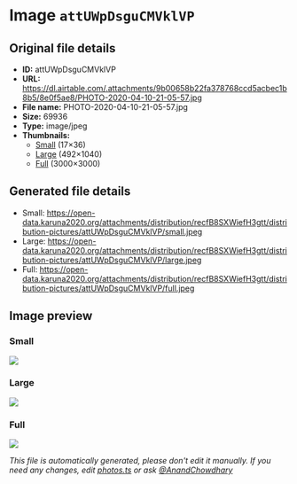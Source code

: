 # Image `attUWpDsguCMVklVP`

## Original file details

- **ID:** attUWpDsguCMVklVP
- **URL:** https://dl.airtable.com/.attachments/9b00658b22fa378768ccd5acbec1b8b5/8e0f5ae8/PHOTO-2020-04-10-21-05-57.jpg
- **File name:** PHOTO-2020-04-10-21-05-57.jpg
- **Size:** 69936
- **Type:** image/jpeg
- **Thumbnails:**
  - [Small](https://dl.airtable.com/.attachmentThumbnails/a15f3cfe8c4e4b04b389ee0cc4117e91/91566771) (17×36)
  - [Large](https://dl.airtable.com/.attachmentThumbnails/1a1066a1d169f263feb56150705d1fd2/c304451e) (492×1040)
  - [Full](https://dl.airtable.com/.attachmentThumbnails/0f718694db9269871bf8aea9eefc39e8/de2bbab2) (3000×3000)

## Generated file details

- Small: https://open-data.karuna2020.org/attachments/distribution/recfB8SXWiefH3gtt/distribution-pictures/attUWpDsguCMVklVP/small.jpeg
- Large: https://open-data.karuna2020.org/attachments/distribution/recfB8SXWiefH3gtt/distribution-pictures/attUWpDsguCMVklVP/large.jpeg
- Full: https://open-data.karuna2020.org/attachments/distribution/recfB8SXWiefH3gtt/distribution-pictures/attUWpDsguCMVklVP/full.jpeg

## Image preview

### Small

![](https://open-data.karuna2020.org/attachments/distribution/recfB8SXWiefH3gtt/distribution-pictures/attUWpDsguCMVklVP/small.jpeg)

### Large

![](https://open-data.karuna2020.org/attachments/distribution/recfB8SXWiefH3gtt/distribution-pictures/attUWpDsguCMVklVP/large.jpeg)

### Full

![](https://open-data.karuna2020.org/attachments/distribution/recfB8SXWiefH3gtt/distribution-pictures/attUWpDsguCMVklVP/full.jpeg)

_This file is automatically generated, please don't edit it manually. If you need any changes, edit [photos.ts](/photos.ts) or ask [@AnandChowdhary](https://github.com/AnandChowdhary)_
